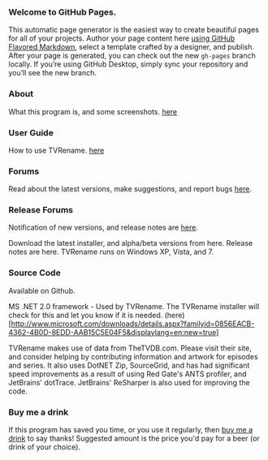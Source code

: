 ### Welcome to GitHub Pages.
This automatic page generator is the easiest way to create beautiful pages for all of your projects. Author your page content here [using GitHub Flavored Markdown](https://guides.github.com/features/mastering-markdown/), select a template crafted by a designer, and publish. After your page is generated, you can check out the new `gh-pages` branch locally. If you’re using GitHub Desktop, simply sync your repository and you’ll see the new branch.

### About
What this program is, and some screenshots. [here](http://www.tvrename.com/about.html)

### User Guide
How to use TVRename. [here](http://www.tvrename.com/userguide/)

### Forums
Read about the latest versions, make suggestions, and report bugs [here](https://groups.google.com/forum/#!forum/tvrename). 

### Release Forums
Notification of new versions, and release notes are [here](https://groups.google.com/forum/#!forum/tvrename-releases). 

Download the latest installer, and alpha/beta versions from here. Release notes are here. TVRename runs on Windows XP, Vista, and 7. 

### Source Code 
Available on Github. 

MS .NET 2.0 framework - Used by TVRename. The TVRename installer will check for this and let you know if it is needed.
(here)[http://www.microsoft.com/downloads/details.aspx?familyid=0856EACB-4362-4B0D-8EDD-AAB15C5E04F5&displaylang=en:new=true]

TVRename makes use of data from TheTVDB.com. Please visit their site, and consider helping by contributing information and artwork for episodes and series. It also uses DotNET Zip, SourceGrid, and has had significant speed improvements as a result of using Red Gate's ANTS profiler, and JetBrains' dotTrace. JetBrains' ReSharper is also used for improving the code. 

### Buy me a drink
If this program has saved you time, or you use it regularly, then [buy me a drink](https://www.paypal.com/cgi-bin/webscr?cmd=_xclick&business=paypal%40tvrename%2ecom&item_name=TVRename%20thank-you%20drink&no_shipping=0&no_note=1&tax=0&currency_code=USD&lc=AU&bn=PP%2dDonationsBF&charset=UTF%2d8) to say thanks! Suggested amount is the price you'd pay for a beer (or drink of your choice).
